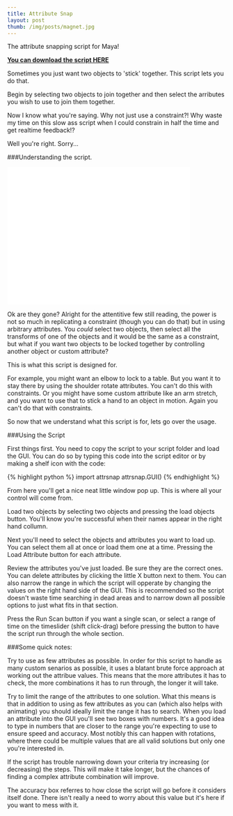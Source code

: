 ```yaml
---
title: Attribute Snap
layout: post
thumb: /img/posts/magnet.jpg
---
```

The attribute snapping script for Maya!<!-- more -->

__[You can download the script HERE](https://github.com/internetimagery/attrsnap/releases)__

Sometimes you just want two objects to 'stick' together. This script lets you do that.

Begin by selecting two objects to join together and then select the arributes you wish to use to join them together.

Now I know what you're saying. Why not just use a constraint?! Why waste my time on this slow ass script when I could constrain in half the time and get realtime feedback!?

Well you're right. Sorry...

###Understanding the script.

<div class="js-video [vimeo, widescreen]"><iframe width="420" height="315" src="//www.youtube-nocookie.com/embed/9E86CirMOfc?rel=0" frameborder="0" allowfullscreen></iframe></div>

Ok are they gone? Alright for the attentitive few still reading, the power is not so much in replicating a constraint (though you can do that) but in using arbitrary attributes. You *could* select two objects, then select all the transforms of one of the objects and it would be the same as a constraint, but what if you want two objects to be locked together by controlling another object or custom attribute?

This is what this script is designed for.

For example, you might want an elbow to lock to a table. But you want it to stay there by using the shoulder rotate attributes. You can't do this with constraints. Or you might have some custom attribute like an arm stretch, and you want to use that to stick a hand to an object in motion. Again you can't do that with constraints.

So now that we understand what this script is for, lets go over the usage.

###Using the Script

First things first. You need to copy the script to your script folder and load the GUI. You can do so by typing this code into the script editor or by making a shelf icon with the code:

{% highlight python %}
import attrsnap
attrsnap.GUI()
{% endhighlight %}

From here you'll get a nice neat little window pop up. This is where all your control will come from.

Load two objects by selecting two objects and pressing the load objects button. You'll know you're successful when their names appear in the right hand collumn.

Next you'll need to select the objects and attributes you want to load up. You can select them all at once or load them one at a time. Pressing the Load Attribute button for each attribute.

Review the attributes you've just loaded. Be sure they are the correct ones. You can delete attributes by clicking the little X button next to them. You can also narrow the range in which the script will opperate by changing the values on the right hand side of the GUI. This is recommended so the script doesn't waste time searching in dead areas and to narrow down all possible options to just what fits in that section.

Press the Run Scan button if you want a single scan, or select a range of time on the timeslider (shift click-drag) before pressing the button to have the script run through the whole section.

###Some quick notes:

Try to use as few attributes as possible. In order for this script to handle as many custom senarios as possible, it uses a blatant brute force approach at working out the attribue values. This means that the more attributes it has to check, the more combinations it has to run through, the longer it will take.

Try to limit the range of the attributes to one solution. What this means is that in addition to using as few attributes as you can (which also helps with animating) you should ideally limit the range it has to search. When you load an attribute into the GUI you'll see two boxes with numbers. It's a good idea to type in numbers that are closer to the range you're expecting to use to ensure speed and accuracy. Most notibly this can happen with rotations, where there could be multiple values that are all valid solutions but only one you're interested in.

If the script has trouble narrowing down your criteria try increasing (or decreasing) the steps. This will make it take longer, but the chances of finding a complex attribute combination will improve.

The accuracy box referres to how close the script will go before it considers itself done. There isn't really a need to worry about this value but it's here if you want to mess with it.